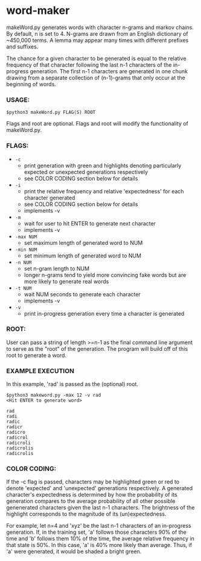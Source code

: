 # word-maker

makeWord.py generates words with character n-grams and markov chains. By default, n is set to 4. N-grams are drawn from an English dictionary of ~450,000 terms. A lemma may appear many times with different prefixes and suffixes.

The chance for a given character to be generated is equal to the relative frequency of that character following the last n-1 characters of the in-progress generation. The first n-1 characters are generated in one chunk drawing from a separate collection of (n-1)-grams that only occur at the beginning of words.

### USAGE:
  
`$python3 makeWord.py FLAG(S) ROOT`

Flags and root are optional. Flags and root will modify the functionality of makeWord.py.


### FLAGS:

- `-c`
	- print generation with green and highlights denoting particularly expected or unexpected generations respectively
	- see COLOR CODING section below for details
- `-i`
	- print the relative frequency and relative 'expectedness' for each character generated
	- see COLOR CODING section below for details
	- implements -v
- `-m`
	- wait for user to hit ENTER to generate next character
	- implements -v
- `-max NUM`	
	- set maximum length of generated word to NUM
- `-min NUM`	
	- set minimum length of generated word to NUM
- `-n NUM`
	- set n-gram length to NUM
	- longer n-grams tend to yield more convincing fake words but are more likely to generate real words
- `-t NUM`
	- wait NUM seconds to generate each character
	- implements -v
- `-v`
	- print in-progress generation every time a character is generated


### ROOT:

User can pass a string of length >=n-1 as the final command line argument to serve as the "root" of the generation. The program will build off of this root to generate a word.


### EXAMPLE EXECUTION

In this example, 'rad' is passed as the (optional) root.

	$python3 makeword.py -max 12 -v rad
	<Hit ENTER to generate word>

 	rad
	radi
	radic
 	radicr
 	radicro
 	radicrol
 	radicroli
 	radicrolis
 	radicrolis


### COLOR CODING:
If the -c flag is passed, characters may be highlighted green or red to denote 'expected' and 'unexpected' generations respectively. A generated character's expectedness is determined by how the probability of its generation compares to the average probability of all other possible genenerated characters given the last n-1 characters. The brightness of the highlight corresponds to the magnitude of its (un)expectedness.


For example, let n=4 and 'xyz' be the last n-1 characters of an in-progress generation. If, in the training set, 'a' follows those characters 90% of the time and 'b' follows them 10% of the time, the average relative frequency in that state is 50%. In this case, 'a' is 40% more likely than average. Thus, if 'a' were generated, it would be shaded a bright green.




